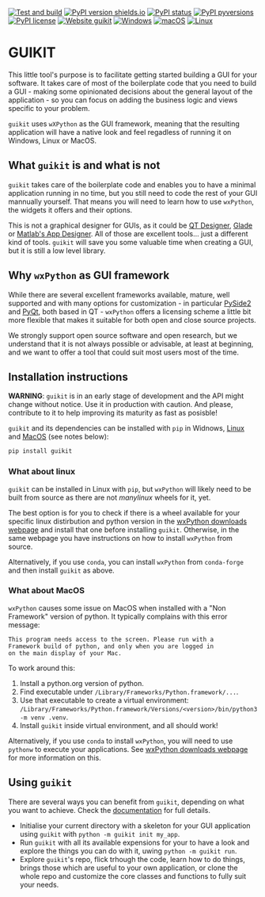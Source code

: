 [![Test and build](https://github.com/ImperialCollegeLondon/guikit/actions/workflows/ci.yml/badge.svg)](https://github.com/ImperialCollegeLondon/guikit/actions/workflows/ci.yml)
[![PyPI version
shields.io](https://img.shields.io/pypi/v/guikit.svg)](https://pypi.python.org/pypi/guikit/)
[![PyPI
status](https://img.shields.io/pypi/status/guikit.svg)](https://pypi.python.org/pypi/guikit/)
[![PyPI
pyversions](https://img.shields.io/pypi/pyversions/guikit.svg)](https://pypi.python.org/pypi/guikit/)
[![PyPI
license](https://img.shields.io/pypi/l/guikit.svg)](https://pypi.python.org/pypi/guikit/)
[![Website guikit](https://img.shields.io/website-up-down-green-red/http/shields.io.svg)](https://imperialcollegelondon.github.io/guikit/)
[![Windows](https://svgshare.com/i/ZhY.svg)](https://svgshare.com/i/ZhY.svg)
[![macOS](https://svgshare.com/i/ZjP.svg)](https://svgshare.com/i/ZjP.svg)
[![Linux](https://svgshare.com/i/Zhy.svg)](https://svgshare.com/i/Zhy.svg)

# GUIKIT <!-- omit in toc -->

This little tool's purpose is to facilitate getting started building a GUI for your
software. It takes care of most of the boilerplate code that you need to build a GUI -
making some opinionated decisions about the general layout of the application - so you
can focus on adding the business logic and views specific to your problem.

`guikit` uses `wXPython` as the GUI framework, meaning that the resulting application
will have a native look and feel regadless of running it on Windows, Linux or MacOS.

## What `guikit` is and what is not

`guikit` takes care of the boilerplate code and enables you to have a minimal
application running in no time, but you still need to code the rest of your GUI
mannually yourself. That means you will need to learn how to use `wxPython`, the widgets
it offers and their options.

This is not a graphical designer for GUIs, as it could be [QT
Designer](https://realpython.com/qt-designer-python/), [Glade](https://glade.gnome.org)
or [Matlab's App Designer](https://www.mathworks.com/products/matlab/app-designer.html).
All of those are excellent tools... just a different kind of tools. `guikit` will
save you some valuable time when creating a GUI, but it is still a low level library.

## Why `wxPython` as GUI framework

While there are several excellent frameworks available, mature, well supported and with
many options for customization - in particular
[PySide2](https://wiki.qt.io/Qt_for_Python) and
[PyQt](https://riverbankcomputing.com/software/pyqt/intro), both based in QT -
`wxPython` offers a licensing scheme a little bit more flexible that makes it suitable
for both open and close source projects.

We strongly support open source software and open research, but we understand that it is
not always possible or advisable, at least at beginning, and we want to offer a tool
that could suit most users most of the time.

## Installation instructions

**WARNING**: `guikit` is in an early stage of development and the API might change
without notice. Use it in production with caution. And please, contribute to it to
help improving its maturity as fast as posisble!

`guikit` and its dependencies can be installed with `pip` in Widnows,
[Linux](#what-about-linux) and [MacOS](#what-about-macos) (see notes below):

```bash
pip install guikit
```

### What about linux <!-- omit in toc -->

`guikit` can be installed in Linux with `pip`, but `wxPython` will likely need to be
built from source as there are not *manylinux* wheels for it, yet.

The best option is for you to check if there is a wheel available for your specific
linux distirbution and python version in the [wxPython downloads
webpage](https://wxpython.org/pages/downloads/index.html) and install that one before
installing `guikit`. Otherwise, in the same webpage you have instructions on how to
install `wxPython` from source.

Alternatively, if you use `conda`, you can install `wxPython` from `conda-forge` and
then install `guikit` as above.

### What about MacOS <!-- omit in toc -->

`wxPython` causes some issue on MacOS when installed with a "Non Framework" version of
python. It typically complains with this error message:

```
This program needs access to the screen. Please run with a
Framework build of python, and only when you are logged in
on the main display of your Mac.
```

To work around this:

1. Install a python.org version of python.
1. Find executable under `/Library/Frameworks/Python.framework/...`.
1. Use that executable to create a virtual environment: `/Library/Frameworks/Python.framework/Versions/<version>/bin/python3 -m venv .venv`.
1. Install `guikit` inside virtual environment, and all should work!

Alternatively, if you use `conda` to install `wxPython`, you will need to use `pythonw`
to execute your applications. See [wxPython downloads
webpage](https://wxpython.org/pages/downloads/index.html) for more information on this.

## Using `guikit`

There are several ways you can benefit from `guikit`, depending on what you want to
achieve. Check the
[documentation](https://imperialcollegelondon.github.io/guikit/) for full
details.

- Initialise your current directory with a skeleton for your GUI application using
  `guikit` with `python -m guikit init my_app`.
- Run `guikit` with all its available expensions for your to have a look and explore
  the things you can do with it, uwing `python -m guikit run`.
- Explore `guikit`'s repo, flick trhough the code, learn how to do things, brings
  those which are useful to your own application, or clone the whole repo and customize
  the core classes and functions to fully suit your needs.
